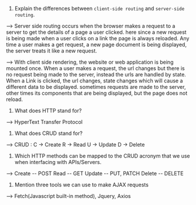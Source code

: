 1.  Explain the differences between `client-side routing` and `server-side routing`.

--> Server side routing occurs when the browser makes a request to a server to get the details of a page a user clicked. here since a new request is being made when a user clicks on a link the page is always reloaded. Any time a user makes a get request, a new page document is being displayed, the server treats it like a new request.

--> With client side rendering, the website or web application is being mounted once. When a user makes a request, the url changes but there is no request being made to the server, instead the urls are handled by state. When a Link is clicked, the url changes, state changes which will cause a different data to be displayed. sometimes requests are made to the server, other times its components that are being displayed, but the page does not reload.

1.  What does HTTP stand for?

--> HyperText Transfer Protocol

1.  What does CRUD stand for?

--> CRUD : C -> Create
           R -> Read
           U -> Update
           D -> Delete

1.  Which HTTP methods can be mapped to the CRUD acronym that we use when interfacing with APIs/Servers.

-->     Create  --  POST 
        Read    --  GET
        Update  --  PUT, PATCH
        Delete  --  DELETE

1.  Mention three tools we can use to make AJAX requests

--> Fetch(Javascript built-in method), Jquery, Axios